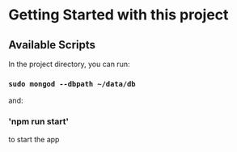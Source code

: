 # Getting Started with this project

## Available Scripts

In the project directory, you can run:

### `sudo mongod --dbpath ~/data/db`

and:

### 'npm run start'

to start the app
